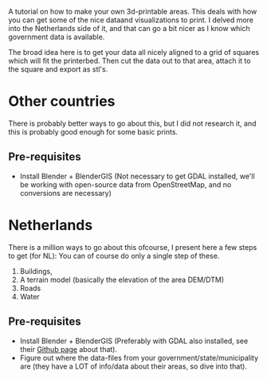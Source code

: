 A tutorial on how to make your own 3d-printable areas. This deals with how you can get some of the nice dataand visualizations to print. I delved more into the Netherlands side of it, and that can go a bit nicer as I know which government data is available. 

The broad idea here is to get your data all nicely aligned to a grid of squares which will fit the printerbed. Then cut the data out to that area, attach it to the square and export as stl's.


# Other countries 
There is probably better ways to go about this, but I did not research it, and this is probably good enough for some basic prints.

## Pre-requisites
- Install Blender + BlenderGIS (Not necessary to get GDAL installed, we'll be working with open-source data from OpenStreetMap, and no conversions are necessary)


# Netherlands
There is a million ways to go about this ofcourse, I present here a few steps to get (for NL): 
You can of course do only a single step of these.

1. Buildings, 
2. A terrain model (basically the elevation of the area DEM/DTM) 
3. Roads 
4. Water

## Pre-requisites
- Install Blender + BlenderGIS (Preferably with GDAL also installed, see their [Github page](https://github.com/domlysz/BlenderGIS/wiki/Install-and-usage) about that).
- Figure out where the data-files from your government/state/municipality are (they have a LOT of info/data about their areas, so dive into that).
